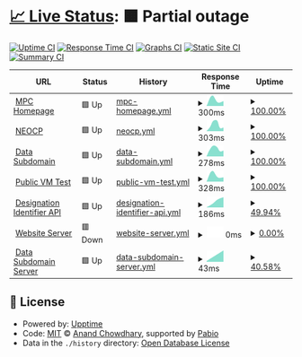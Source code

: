 # [📈 Live Status](https://demo.upptime.js.org): <!--live status--> **🟧 Partial outage**

[![Uptime CI](https://github.com/Smithsonian/upptime/workflows/Uptime%20CI/badge.svg)](https://github.com/Smithsonian/upptime/actions?query=workflow%3A%22Uptime+CI%22)
[![Response Time CI](https://github.com/Smithsonian/upptime/workflows/Response%20Time%20CI/badge.svg)](https://github.com/Smithsonian/upptime/actions?query=workflow%3A%22Response+Time+CI%22)
[![Graphs CI](https://github.com/Smithsonian/upptime/workflows/Graphs%20CI/badge.svg)](https://github.com/Smithsonian/upptime/actions?query=workflow%3A%22Graphs+CI%22)
[![Static Site CI](https://github.com/Smithsonian/upptime/workflows/Static%20Site%20CI/badge.svg)](https://github.com/Smithsonian/upptime/actions?query=workflow%3A%22Static+Site+CI%22)
[![Summary CI](https://github.com/Smithsonian/upptime/workflows/Summary%20CI/badge.svg)](https://github.com/Smithsonian/upptime/actions?query=workflow%3A%22Summary+CI%22)

<!--start: status pages-->
<!-- This summary is generated by Upptime (https://github.com/upptime/upptime) -->
<!-- Do not edit this manually, your changes will be overwritten -->
<!-- prettier-ignore -->
| URL | Status | History | Response Time | Uptime |
| --- | ------ | ------- | ------------- | ------ |
| <img alt="" src="https://icons.duckduckgo.com/ip3/www.minorplanetcenter.net.ico" height="13"> [MPC Homepage](https://www.minorplanetcenter.net) | 🟩 Up | [mpc-homepage.yml](https://github.com/Smithsonian/upptime/commits/HEAD/history/mpc-homepage.yml) | <details><summary><img alt="Response time graph" src="./graphs/mpc-homepage/response-time-week.png" height="20"> 300ms</summary><br><a href="https://Smithsonian.github.io/upptime/history/mpc-homepage"><img alt="Response time 300" src="https://img.shields.io/endpoint?url=https%3A%2F%2Fraw.githubusercontent.com%2FSmithsonian%2Fupptime%2FHEAD%2Fapi%2Fmpc-homepage%2Fresponse-time.json"></a><br><a href="https://Smithsonian.github.io/upptime/history/mpc-homepage"><img alt="24-hour response time 300" src="https://img.shields.io/endpoint?url=https%3A%2F%2Fraw.githubusercontent.com%2FSmithsonian%2Fupptime%2FHEAD%2Fapi%2Fmpc-homepage%2Fresponse-time-day.json"></a><br><a href="https://Smithsonian.github.io/upptime/history/mpc-homepage"><img alt="7-day response time 300" src="https://img.shields.io/endpoint?url=https%3A%2F%2Fraw.githubusercontent.com%2FSmithsonian%2Fupptime%2FHEAD%2Fapi%2Fmpc-homepage%2Fresponse-time-week.json"></a><br><a href="https://Smithsonian.github.io/upptime/history/mpc-homepage"><img alt="30-day response time 300" src="https://img.shields.io/endpoint?url=https%3A%2F%2Fraw.githubusercontent.com%2FSmithsonian%2Fupptime%2FHEAD%2Fapi%2Fmpc-homepage%2Fresponse-time-month.json"></a><br><a href="https://Smithsonian.github.io/upptime/history/mpc-homepage"><img alt="1-year response time 300" src="https://img.shields.io/endpoint?url=https%3A%2F%2Fraw.githubusercontent.com%2FSmithsonian%2Fupptime%2FHEAD%2Fapi%2Fmpc-homepage%2Fresponse-time-year.json"></a></details> | <details><summary><a href="https://Smithsonian.github.io/upptime/history/mpc-homepage">100.00%</a></summary><a href="https://Smithsonian.github.io/upptime/history/mpc-homepage"><img alt="All-time uptime 100.00%" src="https://img.shields.io/endpoint?url=https%3A%2F%2Fraw.githubusercontent.com%2FSmithsonian%2Fupptime%2FHEAD%2Fapi%2Fmpc-homepage%2Fuptime.json"></a><br><a href="https://Smithsonian.github.io/upptime/history/mpc-homepage"><img alt="24-hour uptime 100.00%" src="https://img.shields.io/endpoint?url=https%3A%2F%2Fraw.githubusercontent.com%2FSmithsonian%2Fupptime%2FHEAD%2Fapi%2Fmpc-homepage%2Fuptime-day.json"></a><br><a href="https://Smithsonian.github.io/upptime/history/mpc-homepage"><img alt="7-day uptime 100.00%" src="https://img.shields.io/endpoint?url=https%3A%2F%2Fraw.githubusercontent.com%2FSmithsonian%2Fupptime%2FHEAD%2Fapi%2Fmpc-homepage%2Fuptime-week.json"></a><br><a href="https://Smithsonian.github.io/upptime/history/mpc-homepage"><img alt="30-day uptime 100.00%" src="https://img.shields.io/endpoint?url=https%3A%2F%2Fraw.githubusercontent.com%2FSmithsonian%2Fupptime%2FHEAD%2Fapi%2Fmpc-homepage%2Fuptime-month.json"></a><br><a href="https://Smithsonian.github.io/upptime/history/mpc-homepage"><img alt="1-year uptime 100.00%" src="https://img.shields.io/endpoint?url=https%3A%2F%2Fraw.githubusercontent.com%2FSmithsonian%2Fupptime%2FHEAD%2Fapi%2Fmpc-homepage%2Fuptime-year.json"></a></details>
| <img alt="" src="https://icons.duckduckgo.com/ip3/minorplanetcenter.net.ico" height="13"> [NEOCP](https://minorplanetcenter.net/iau/NEO/toconfirm_tabular.html) | 🟩 Up | [neocp.yml](https://github.com/Smithsonian/upptime/commits/HEAD/history/neocp.yml) | <details><summary><img alt="Response time graph" src="./graphs/neocp/response-time-week.png" height="20"> 303ms</summary><br><a href="https://Smithsonian.github.io/upptime/history/neocp"><img alt="Response time 303" src="https://img.shields.io/endpoint?url=https%3A%2F%2Fraw.githubusercontent.com%2FSmithsonian%2Fupptime%2FHEAD%2Fapi%2Fneocp%2Fresponse-time.json"></a><br><a href="https://Smithsonian.github.io/upptime/history/neocp"><img alt="24-hour response time 303" src="https://img.shields.io/endpoint?url=https%3A%2F%2Fraw.githubusercontent.com%2FSmithsonian%2Fupptime%2FHEAD%2Fapi%2Fneocp%2Fresponse-time-day.json"></a><br><a href="https://Smithsonian.github.io/upptime/history/neocp"><img alt="7-day response time 303" src="https://img.shields.io/endpoint?url=https%3A%2F%2Fraw.githubusercontent.com%2FSmithsonian%2Fupptime%2FHEAD%2Fapi%2Fneocp%2Fresponse-time-week.json"></a><br><a href="https://Smithsonian.github.io/upptime/history/neocp"><img alt="30-day response time 303" src="https://img.shields.io/endpoint?url=https%3A%2F%2Fraw.githubusercontent.com%2FSmithsonian%2Fupptime%2FHEAD%2Fapi%2Fneocp%2Fresponse-time-month.json"></a><br><a href="https://Smithsonian.github.io/upptime/history/neocp"><img alt="1-year response time 303" src="https://img.shields.io/endpoint?url=https%3A%2F%2Fraw.githubusercontent.com%2FSmithsonian%2Fupptime%2FHEAD%2Fapi%2Fneocp%2Fresponse-time-year.json"></a></details> | <details><summary><a href="https://Smithsonian.github.io/upptime/history/neocp">100.00%</a></summary><a href="https://Smithsonian.github.io/upptime/history/neocp"><img alt="All-time uptime 100.00%" src="https://img.shields.io/endpoint?url=https%3A%2F%2Fraw.githubusercontent.com%2FSmithsonian%2Fupptime%2FHEAD%2Fapi%2Fneocp%2Fuptime.json"></a><br><a href="https://Smithsonian.github.io/upptime/history/neocp"><img alt="24-hour uptime 100.00%" src="https://img.shields.io/endpoint?url=https%3A%2F%2Fraw.githubusercontent.com%2FSmithsonian%2Fupptime%2FHEAD%2Fapi%2Fneocp%2Fuptime-day.json"></a><br><a href="https://Smithsonian.github.io/upptime/history/neocp"><img alt="7-day uptime 100.00%" src="https://img.shields.io/endpoint?url=https%3A%2F%2Fraw.githubusercontent.com%2FSmithsonian%2Fupptime%2FHEAD%2Fapi%2Fneocp%2Fuptime-week.json"></a><br><a href="https://Smithsonian.github.io/upptime/history/neocp"><img alt="30-day uptime 100.00%" src="https://img.shields.io/endpoint?url=https%3A%2F%2Fraw.githubusercontent.com%2FSmithsonian%2Fupptime%2FHEAD%2Fapi%2Fneocp%2Fuptime-month.json"></a><br><a href="https://Smithsonian.github.io/upptime/history/neocp"><img alt="1-year uptime 100.00%" src="https://img.shields.io/endpoint?url=https%3A%2F%2Fraw.githubusercontent.com%2FSmithsonian%2Fupptime%2FHEAD%2Fapi%2Fneocp%2Fuptime-year.json"></a></details>
| <img alt="" src="https://icons.duckduckgo.com/ip3/data.minorplanetcenter.net.ico" height="13"> [Data Subdomain](https://data.minorplanetcenter.net/) | 🟩 Up | [data-subdomain.yml](https://github.com/Smithsonian/upptime/commits/HEAD/history/data-subdomain.yml) | <details><summary><img alt="Response time graph" src="./graphs/data-subdomain/response-time-week.png" height="20"> 278ms</summary><br><a href="https://Smithsonian.github.io/upptime/history/data-subdomain"><img alt="Response time 278" src="https://img.shields.io/endpoint?url=https%3A%2F%2Fraw.githubusercontent.com%2FSmithsonian%2Fupptime%2FHEAD%2Fapi%2Fdata-subdomain%2Fresponse-time.json"></a><br><a href="https://Smithsonian.github.io/upptime/history/data-subdomain"><img alt="24-hour response time 278" src="https://img.shields.io/endpoint?url=https%3A%2F%2Fraw.githubusercontent.com%2FSmithsonian%2Fupptime%2FHEAD%2Fapi%2Fdata-subdomain%2Fresponse-time-day.json"></a><br><a href="https://Smithsonian.github.io/upptime/history/data-subdomain"><img alt="7-day response time 278" src="https://img.shields.io/endpoint?url=https%3A%2F%2Fraw.githubusercontent.com%2FSmithsonian%2Fupptime%2FHEAD%2Fapi%2Fdata-subdomain%2Fresponse-time-week.json"></a><br><a href="https://Smithsonian.github.io/upptime/history/data-subdomain"><img alt="30-day response time 278" src="https://img.shields.io/endpoint?url=https%3A%2F%2Fraw.githubusercontent.com%2FSmithsonian%2Fupptime%2FHEAD%2Fapi%2Fdata-subdomain%2Fresponse-time-month.json"></a><br><a href="https://Smithsonian.github.io/upptime/history/data-subdomain"><img alt="1-year response time 278" src="https://img.shields.io/endpoint?url=https%3A%2F%2Fraw.githubusercontent.com%2FSmithsonian%2Fupptime%2FHEAD%2Fapi%2Fdata-subdomain%2Fresponse-time-year.json"></a></details> | <details><summary><a href="https://Smithsonian.github.io/upptime/history/data-subdomain">100.00%</a></summary><a href="https://Smithsonian.github.io/upptime/history/data-subdomain"><img alt="All-time uptime 100.00%" src="https://img.shields.io/endpoint?url=https%3A%2F%2Fraw.githubusercontent.com%2FSmithsonian%2Fupptime%2FHEAD%2Fapi%2Fdata-subdomain%2Fuptime.json"></a><br><a href="https://Smithsonian.github.io/upptime/history/data-subdomain"><img alt="24-hour uptime 100.00%" src="https://img.shields.io/endpoint?url=https%3A%2F%2Fraw.githubusercontent.com%2FSmithsonian%2Fupptime%2FHEAD%2Fapi%2Fdata-subdomain%2Fuptime-day.json"></a><br><a href="https://Smithsonian.github.io/upptime/history/data-subdomain"><img alt="7-day uptime 100.00%" src="https://img.shields.io/endpoint?url=https%3A%2F%2Fraw.githubusercontent.com%2FSmithsonian%2Fupptime%2FHEAD%2Fapi%2Fdata-subdomain%2Fuptime-week.json"></a><br><a href="https://Smithsonian.github.io/upptime/history/data-subdomain"><img alt="30-day uptime 100.00%" src="https://img.shields.io/endpoint?url=https%3A%2F%2Fraw.githubusercontent.com%2FSmithsonian%2Fupptime%2FHEAD%2Fapi%2Fdata-subdomain%2Fuptime-month.json"></a><br><a href="https://Smithsonian.github.io/upptime/history/data-subdomain"><img alt="1-year uptime 100.00%" src="https://img.shields.io/endpoint?url=https%3A%2F%2Fraw.githubusercontent.com%2FSmithsonian%2Fupptime%2FHEAD%2Fapi%2Fdata-subdomain%2Fuptime-year.json"></a></details>
| <img alt="" src="https://icons.duckduckgo.com/ip3/mpc-vm10.cfa.harvard.edu.ico" height="13"> [Public VM Test](https://mpc-vm10.cfa.harvard.edu) | 🟩 Up | [public-vm-test.yml](https://github.com/Smithsonian/upptime/commits/HEAD/history/public-vm-test.yml) | <details><summary><img alt="Response time graph" src="./graphs/public-vm-test/response-time-week.png" height="20"> 328ms</summary><br><a href="https://Smithsonian.github.io/upptime/history/public-vm-test"><img alt="Response time 328" src="https://img.shields.io/endpoint?url=https%3A%2F%2Fraw.githubusercontent.com%2FSmithsonian%2Fupptime%2FHEAD%2Fapi%2Fpublic-vm-test%2Fresponse-time.json"></a><br><a href="https://Smithsonian.github.io/upptime/history/public-vm-test"><img alt="24-hour response time 328" src="https://img.shields.io/endpoint?url=https%3A%2F%2Fraw.githubusercontent.com%2FSmithsonian%2Fupptime%2FHEAD%2Fapi%2Fpublic-vm-test%2Fresponse-time-day.json"></a><br><a href="https://Smithsonian.github.io/upptime/history/public-vm-test"><img alt="7-day response time 328" src="https://img.shields.io/endpoint?url=https%3A%2F%2Fraw.githubusercontent.com%2FSmithsonian%2Fupptime%2FHEAD%2Fapi%2Fpublic-vm-test%2Fresponse-time-week.json"></a><br><a href="https://Smithsonian.github.io/upptime/history/public-vm-test"><img alt="30-day response time 328" src="https://img.shields.io/endpoint?url=https%3A%2F%2Fraw.githubusercontent.com%2FSmithsonian%2Fupptime%2FHEAD%2Fapi%2Fpublic-vm-test%2Fresponse-time-month.json"></a><br><a href="https://Smithsonian.github.io/upptime/history/public-vm-test"><img alt="1-year response time 328" src="https://img.shields.io/endpoint?url=https%3A%2F%2Fraw.githubusercontent.com%2FSmithsonian%2Fupptime%2FHEAD%2Fapi%2Fpublic-vm-test%2Fresponse-time-year.json"></a></details> | <details><summary><a href="https://Smithsonian.github.io/upptime/history/public-vm-test">100.00%</a></summary><a href="https://Smithsonian.github.io/upptime/history/public-vm-test"><img alt="All-time uptime 100.00%" src="https://img.shields.io/endpoint?url=https%3A%2F%2Fraw.githubusercontent.com%2FSmithsonian%2Fupptime%2FHEAD%2Fapi%2Fpublic-vm-test%2Fuptime.json"></a><br><a href="https://Smithsonian.github.io/upptime/history/public-vm-test"><img alt="24-hour uptime 100.00%" src="https://img.shields.io/endpoint?url=https%3A%2F%2Fraw.githubusercontent.com%2FSmithsonian%2Fupptime%2FHEAD%2Fapi%2Fpublic-vm-test%2Fuptime-day.json"></a><br><a href="https://Smithsonian.github.io/upptime/history/public-vm-test"><img alt="7-day uptime 100.00%" src="https://img.shields.io/endpoint?url=https%3A%2F%2Fraw.githubusercontent.com%2FSmithsonian%2Fupptime%2FHEAD%2Fapi%2Fpublic-vm-test%2Fuptime-week.json"></a><br><a href="https://Smithsonian.github.io/upptime/history/public-vm-test"><img alt="30-day uptime 100.00%" src="https://img.shields.io/endpoint?url=https%3A%2F%2Fraw.githubusercontent.com%2FSmithsonian%2Fupptime%2FHEAD%2Fapi%2Fpublic-vm-test%2Fuptime-month.json"></a><br><a href="https://Smithsonian.github.io/upptime/history/public-vm-test"><img alt="1-year uptime 100.00%" src="https://img.shields.io/endpoint?url=https%3A%2F%2Fraw.githubusercontent.com%2FSmithsonian%2Fupptime%2FHEAD%2Fapi%2Fpublic-vm-test%2Fuptime-year.json"></a></details>
| <img alt="" src="https://icons.duckduckgo.com/ip3/data.minorplanetcenter.net.ico" height="13"> [Designation Identifier API](https://data.minorplanetcenter.net/api/query-identifier) | 🟩 Up | [designation-identifier-api.yml](https://github.com/Smithsonian/upptime/commits/HEAD/history/designation-identifier-api.yml) | <details><summary><img alt="Response time graph" src="./graphs/designation-identifier-api/response-time-week.png" height="20"> 186ms</summary><br><a href="https://Smithsonian.github.io/upptime/history/designation-identifier-api"><img alt="Response time 186" src="https://img.shields.io/endpoint?url=https%3A%2F%2Fraw.githubusercontent.com%2FSmithsonian%2Fupptime%2FHEAD%2Fapi%2Fdesignation-identifier-api%2Fresponse-time.json"></a><br><a href="https://Smithsonian.github.io/upptime/history/designation-identifier-api"><img alt="24-hour response time 186" src="https://img.shields.io/endpoint?url=https%3A%2F%2Fraw.githubusercontent.com%2FSmithsonian%2Fupptime%2FHEAD%2Fapi%2Fdesignation-identifier-api%2Fresponse-time-day.json"></a><br><a href="https://Smithsonian.github.io/upptime/history/designation-identifier-api"><img alt="7-day response time 186" src="https://img.shields.io/endpoint?url=https%3A%2F%2Fraw.githubusercontent.com%2FSmithsonian%2Fupptime%2FHEAD%2Fapi%2Fdesignation-identifier-api%2Fresponse-time-week.json"></a><br><a href="https://Smithsonian.github.io/upptime/history/designation-identifier-api"><img alt="30-day response time 186" src="https://img.shields.io/endpoint?url=https%3A%2F%2Fraw.githubusercontent.com%2FSmithsonian%2Fupptime%2FHEAD%2Fapi%2Fdesignation-identifier-api%2Fresponse-time-month.json"></a><br><a href="https://Smithsonian.github.io/upptime/history/designation-identifier-api"><img alt="1-year response time 186" src="https://img.shields.io/endpoint?url=https%3A%2F%2Fraw.githubusercontent.com%2FSmithsonian%2Fupptime%2FHEAD%2Fapi%2Fdesignation-identifier-api%2Fresponse-time-year.json"></a></details> | <details><summary><a href="https://Smithsonian.github.io/upptime/history/designation-identifier-api">49.94%</a></summary><a href="https://Smithsonian.github.io/upptime/history/designation-identifier-api"><img alt="All-time uptime 49.94%" src="https://img.shields.io/endpoint?url=https%3A%2F%2Fraw.githubusercontent.com%2FSmithsonian%2Fupptime%2FHEAD%2Fapi%2Fdesignation-identifier-api%2Fuptime.json"></a><br><a href="https://Smithsonian.github.io/upptime/history/designation-identifier-api"><img alt="24-hour uptime 49.94%" src="https://img.shields.io/endpoint?url=https%3A%2F%2Fraw.githubusercontent.com%2FSmithsonian%2Fupptime%2FHEAD%2Fapi%2Fdesignation-identifier-api%2Fuptime-day.json"></a><br><a href="https://Smithsonian.github.io/upptime/history/designation-identifier-api"><img alt="7-day uptime 49.94%" src="https://img.shields.io/endpoint?url=https%3A%2F%2Fraw.githubusercontent.com%2FSmithsonian%2Fupptime%2FHEAD%2Fapi%2Fdesignation-identifier-api%2Fuptime-week.json"></a><br><a href="https://Smithsonian.github.io/upptime/history/designation-identifier-api"><img alt="30-day uptime 49.94%" src="https://img.shields.io/endpoint?url=https%3A%2F%2Fraw.githubusercontent.com%2FSmithsonian%2Fupptime%2FHEAD%2Fapi%2Fdesignation-identifier-api%2Fuptime-month.json"></a><br><a href="https://Smithsonian.github.io/upptime/history/designation-identifier-api"><img alt="1-year uptime 49.94%" src="https://img.shields.io/endpoint?url=https%3A%2F%2Fraw.githubusercontent.com%2FSmithsonian%2Fupptime%2FHEAD%2Fapi%2Fdesignation-identifier-api%2Fuptime-year.json"></a></details>
| <img alt="" src="https://icons.duckduckgo.com/ip3/null.ico" height="13"> [Website Server](mpcweb2.si.edu) | 🟥 Down | [website-server.yml](https://github.com/Smithsonian/upptime/commits/HEAD/history/website-server.yml) | <details><summary><img alt="Response time graph" src="./graphs/website-server/response-time-week.png" height="20"> 0ms</summary><br><a href="https://Smithsonian.github.io/upptime/history/website-server"><img alt="Response time 0" src="https://img.shields.io/endpoint?url=https%3A%2F%2Fraw.githubusercontent.com%2FSmithsonian%2Fupptime%2FHEAD%2Fapi%2Fwebsite-server%2Fresponse-time.json"></a><br><a href="https://Smithsonian.github.io/upptime/history/website-server"><img alt="24-hour response time 0" src="https://img.shields.io/endpoint?url=https%3A%2F%2Fraw.githubusercontent.com%2FSmithsonian%2Fupptime%2FHEAD%2Fapi%2Fwebsite-server%2Fresponse-time-day.json"></a><br><a href="https://Smithsonian.github.io/upptime/history/website-server"><img alt="7-day response time 0" src="https://img.shields.io/endpoint?url=https%3A%2F%2Fraw.githubusercontent.com%2FSmithsonian%2Fupptime%2FHEAD%2Fapi%2Fwebsite-server%2Fresponse-time-week.json"></a><br><a href="https://Smithsonian.github.io/upptime/history/website-server"><img alt="30-day response time 0" src="https://img.shields.io/endpoint?url=https%3A%2F%2Fraw.githubusercontent.com%2FSmithsonian%2Fupptime%2FHEAD%2Fapi%2Fwebsite-server%2Fresponse-time-month.json"></a><br><a href="https://Smithsonian.github.io/upptime/history/website-server"><img alt="1-year response time 0" src="https://img.shields.io/endpoint?url=https%3A%2F%2Fraw.githubusercontent.com%2FSmithsonian%2Fupptime%2FHEAD%2Fapi%2Fwebsite-server%2Fresponse-time-year.json"></a></details> | <details><summary><a href="https://Smithsonian.github.io/upptime/history/website-server">0.00%</a></summary><a href="https://Smithsonian.github.io/upptime/history/website-server"><img alt="All-time uptime 0.00%" src="https://img.shields.io/endpoint?url=https%3A%2F%2Fraw.githubusercontent.com%2FSmithsonian%2Fupptime%2FHEAD%2Fapi%2Fwebsite-server%2Fuptime.json"></a><br><a href="https://Smithsonian.github.io/upptime/history/website-server"><img alt="24-hour uptime 0.00%" src="https://img.shields.io/endpoint?url=https%3A%2F%2Fraw.githubusercontent.com%2FSmithsonian%2Fupptime%2FHEAD%2Fapi%2Fwebsite-server%2Fuptime-day.json"></a><br><a href="https://Smithsonian.github.io/upptime/history/website-server"><img alt="7-day uptime 0.00%" src="https://img.shields.io/endpoint?url=https%3A%2F%2Fraw.githubusercontent.com%2FSmithsonian%2Fupptime%2FHEAD%2Fapi%2Fwebsite-server%2Fuptime-week.json"></a><br><a href="https://Smithsonian.github.io/upptime/history/website-server"><img alt="30-day uptime 0.00%" src="https://img.shields.io/endpoint?url=https%3A%2F%2Fraw.githubusercontent.com%2FSmithsonian%2Fupptime%2FHEAD%2Fapi%2Fwebsite-server%2Fuptime-month.json"></a><br><a href="https://Smithsonian.github.io/upptime/history/website-server"><img alt="1-year uptime 0.00%" src="https://img.shields.io/endpoint?url=https%3A%2F%2Fraw.githubusercontent.com%2FSmithsonian%2Fupptime%2FHEAD%2Fapi%2Fwebsite-server%2Fuptime-year.json"></a></details>
| <img alt="" src="https://icons.duckduckgo.com/ip3/null.ico" height="13"> [Data Subdomain Server](mpcweb6.cfa.harvard.edu) | 🟩 Up | [data-subdomain-server.yml](https://github.com/Smithsonian/upptime/commits/HEAD/history/data-subdomain-server.yml) | <details><summary><img alt="Response time graph" src="./graphs/data-subdomain-server/response-time-week.png" height="20"> 43ms</summary><br><a href="https://Smithsonian.github.io/upptime/history/data-subdomain-server"><img alt="Response time 43" src="https://img.shields.io/endpoint?url=https%3A%2F%2Fraw.githubusercontent.com%2FSmithsonian%2Fupptime%2FHEAD%2Fapi%2Fdata-subdomain-server%2Fresponse-time.json"></a><br><a href="https://Smithsonian.github.io/upptime/history/data-subdomain-server"><img alt="24-hour response time 43" src="https://img.shields.io/endpoint?url=https%3A%2F%2Fraw.githubusercontent.com%2FSmithsonian%2Fupptime%2FHEAD%2Fapi%2Fdata-subdomain-server%2Fresponse-time-day.json"></a><br><a href="https://Smithsonian.github.io/upptime/history/data-subdomain-server"><img alt="7-day response time 43" src="https://img.shields.io/endpoint?url=https%3A%2F%2Fraw.githubusercontent.com%2FSmithsonian%2Fupptime%2FHEAD%2Fapi%2Fdata-subdomain-server%2Fresponse-time-week.json"></a><br><a href="https://Smithsonian.github.io/upptime/history/data-subdomain-server"><img alt="30-day response time 43" src="https://img.shields.io/endpoint?url=https%3A%2F%2Fraw.githubusercontent.com%2FSmithsonian%2Fupptime%2FHEAD%2Fapi%2Fdata-subdomain-server%2Fresponse-time-month.json"></a><br><a href="https://Smithsonian.github.io/upptime/history/data-subdomain-server"><img alt="1-year response time 43" src="https://img.shields.io/endpoint?url=https%3A%2F%2Fraw.githubusercontent.com%2FSmithsonian%2Fupptime%2FHEAD%2Fapi%2Fdata-subdomain-server%2Fresponse-time-year.json"></a></details> | <details><summary><a href="https://Smithsonian.github.io/upptime/history/data-subdomain-server">40.58%</a></summary><a href="https://Smithsonian.github.io/upptime/history/data-subdomain-server"><img alt="All-time uptime 40.58%" src="https://img.shields.io/endpoint?url=https%3A%2F%2Fraw.githubusercontent.com%2FSmithsonian%2Fupptime%2FHEAD%2Fapi%2Fdata-subdomain-server%2Fuptime.json"></a><br><a href="https://Smithsonian.github.io/upptime/history/data-subdomain-server"><img alt="24-hour uptime 40.58%" src="https://img.shields.io/endpoint?url=https%3A%2F%2Fraw.githubusercontent.com%2FSmithsonian%2Fupptime%2FHEAD%2Fapi%2Fdata-subdomain-server%2Fuptime-day.json"></a><br><a href="https://Smithsonian.github.io/upptime/history/data-subdomain-server"><img alt="7-day uptime 40.58%" src="https://img.shields.io/endpoint?url=https%3A%2F%2Fraw.githubusercontent.com%2FSmithsonian%2Fupptime%2FHEAD%2Fapi%2Fdata-subdomain-server%2Fuptime-week.json"></a><br><a href="https://Smithsonian.github.io/upptime/history/data-subdomain-server"><img alt="30-day uptime 40.58%" src="https://img.shields.io/endpoint?url=https%3A%2F%2Fraw.githubusercontent.com%2FSmithsonian%2Fupptime%2FHEAD%2Fapi%2Fdata-subdomain-server%2Fuptime-month.json"></a><br><a href="https://Smithsonian.github.io/upptime/history/data-subdomain-server"><img alt="1-year uptime 40.58%" src="https://img.shields.io/endpoint?url=https%3A%2F%2Fraw.githubusercontent.com%2FSmithsonian%2Fupptime%2FHEAD%2Fapi%2Fdata-subdomain-server%2Fuptime-year.json"></a></details>

<!--end: status pages-->

## 📄 License

- Powered by: [Upptime](https://github.com/upptime/upptime)
- Code: [MIT](./LICENSE) © [Anand Chowdhary](https://anandchowdhary.com), supported by [Pabio](https://pabio.com)
- Data in the `./history` directory: [Open Database License](https://opendatacommons.org/licenses/odbl/1-0/)
